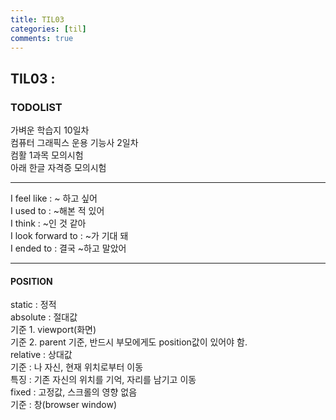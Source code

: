 ```yaml
---
title: TIL03
categories: [til]
comments: true
---
```


## TIL03 :

### TODOLIST
가벼운 학습지 10일차<br>
컴퓨터 그래픽스 운용 기능사 2일차<br>
컴활 1과목 모의시험<br>
아래 한글 자격증 모의시험

***

I feel like : ~ 하고 싶어 <br>
I used to : ~해본 적 있어 <br>
I think : ~인 것 같아 <br>
I look forward to : ~가 기대 돼 <br>
I ended to : 결국 ~하고 말았어

***

#### POSITION
static : 정적<br>
absolute : 절대값<br>
   기준 1. viewport(화면)<br>
   기준 2. parent 기준, 반드시 부모에게도 position값이 있어야 함.<br>
relative : 상대값<br>
   기준 : 나 자신, 현재 위치로부터 이동<br>
   특징 : 기존 자신의 위치를 기억, 자리를 남기고 이동<br>
fixed : 고정값, 스크롤의 영향 없음<br>
   기준 : 창(browser window)
